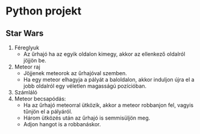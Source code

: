 # Python projekt
## Star Wars

1. Féreglyuk
   - Az űrhajó ha az egyik oldalon kimegy, akkor az ellenkező oldalról jöjjön be.
2. Meteor raj
   - Jöjjenek meteorok az űrhajóval szemben.
   - Ha egy meteor elhagyja a pályát a baloldalon, akkor induljon újra el a jobb oldalról egy véletlen magasságú pozícióban.
3. Számláló
4. Meteor becsapódás: 
   - Ha az űrhajó meteorral ütközik, akkor a meteor robbanjon fel, vagyis tűnjön el a pályáról.
   - Három ütközés után az űrhajó is semmisüljön meg.
   - Adjon hangot is a robbanáskor.